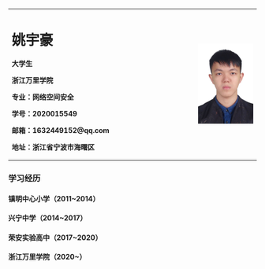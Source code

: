 <table border="0">
  <tr>
    <td width="75%">
      <h1>姚宇豪</h1>
      <p><b>大学生</b></p>
      <p><b>浙江万里学院</b></p>
      <p><b>专业：网络空间安全</b></p>
      <p><b>学号：2020015549</b></p>
      <p><b>邮箱：1632449152@qq.com</b></p>
      <p><b>地址：浙江省宁波市海曙区</b></p>
    </td>
    <td width="25%">
     <img src="/QQ图片20201123212305.jpg"wid>
    </td>
  </tr>
</table>

### 学习经历
#### 镇明中心小学（2011~2014）
#### 兴宁中学（2014~2017）
#### 荣安实验高中（2017~2020）
#### 浙江万里学院（2020~）
